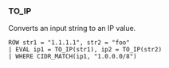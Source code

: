 <!--
This is generated by ESQL's AbstractFunctionTestCase. Do no edit it. See ../README.md for how to regenerate it.
-->

### TO_IP
Converts an input string to an IP value.

```
ROW str1 = "1.1.1.1", str2 = "foo"
| EVAL ip1 = TO_IP(str1), ip2 = TO_IP(str2)
| WHERE CIDR_MATCH(ip1, "1.0.0.0/8")
```
